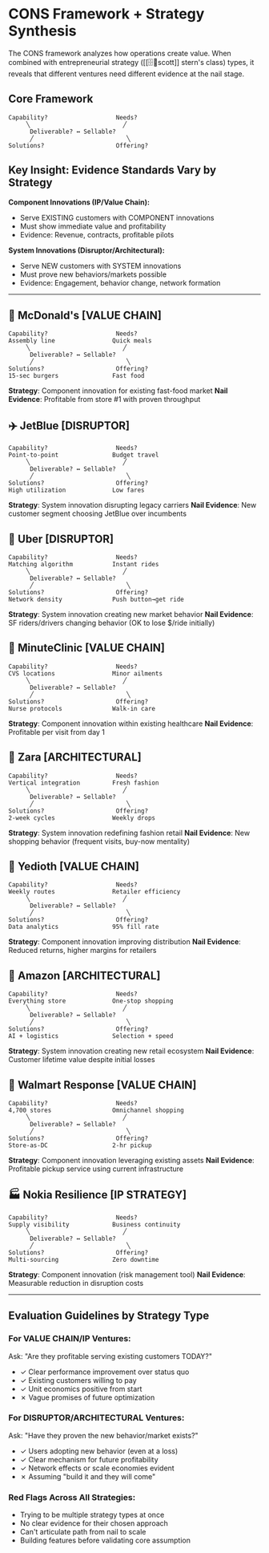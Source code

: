 # CONS Framework + Strategy Synthesis

The CONS framework analyzes how operations create value. When combined with entrepreneurial strategy ([[🗄️🧠scott]] stern's class) types, it reveals that different ventures need different evidence at the nail stage.

## Core Framework
```
Capability?                   Needs?
     ╲                          ╱
      Deliverable? ↔ Sellable?
      ╱                          ╲
Solutions?                    Offering?
```

## Key Insight: Evidence Standards Vary by Strategy

**Component Innovations (IP/Value Chain):**
- Serve EXISTING customers with COMPONENT innovations
- Must show immediate value and profitability
- Evidence: Revenue, contracts, profitable pilots

**System Innovations (Disruptor/Architectural):**
- Serve NEW customers with SYSTEM innovations  
- Must prove new behaviors/markets possible
- Evidence: Engagement, behavior change, network formation

---

## 🍔 McDonald's [VALUE CHAIN]
```
Capability?                   Needs?
Assembly line                Quick meals
     ╲                          ╱
      Deliverable? ↔ Sellable?
      ╱                          ╲
Solutions?                    Offering?
15-sec burgers               Fast food
```
**Strategy**: Component innovation for existing fast-food market
**Nail Evidence**: Profitable from store #1 with proven throughput

## ✈️ JetBlue [DISRUPTOR]
```
Capability?                   Needs?
Point-to-point               Budget travel
     ╲                          ╱
      Deliverable? ↔ Sellable?
      ╱                          ╲
Solutions?                    Offering?
High utilization             Low fares
```
**Strategy**: System innovation disrupting legacy carriers
**Nail Evidence**: New customer segment choosing JetBlue over incumbents

## 🚗 Uber [DISRUPTOR]
```
Capability?                   Needs?
Matching algorithm           Instant rides
     ╲                          ╱
      Deliverable? ↔ Sellable?
      ╱                          ╲
Solutions?                    Offering?
Network density              Push button→get ride
```
**Strategy**: System innovation creating new market behavior
**Nail Evidence**: SF riders/drivers changing behavior (OK to lose $/ride initially)

## 🏥 MinuteClinic [VALUE CHAIN]
```
Capability?                   Needs?
CVS locations                Minor ailments
     ╲                          ╱
      Deliverable? ↔ Sellable?
      ╱                          ╲
Solutions?                    Offering?
Nurse protocols              Walk-in care
```
**Strategy**: Component innovation within existing healthcare
**Nail Evidence**: Profitable per visit from day 1

## 👗 Zara [ARCHITECTURAL]
```
Capability?                   Needs?
Vertical integration         Fresh fashion
     ╲                          ╱
      Deliverable? ↔ Sellable?
      ╱                          ╲
Solutions?                    Offering?
2-week cycles                Weekly drops
```
**Strategy**: System innovation redefining fashion retail
**Nail Evidence**: New shopping behavior (frequent visits, buy-now mentality)

## 📰 Yedioth [VALUE CHAIN]
```
Capability?                   Needs?
Weekly routes                Retailer efficiency
     ╲                          ╱
      Deliverable? ↔ Sellable?
      ╱                          ╲
Solutions?                    Offering?
Data analytics               95% fill rate
```
**Strategy**: Component innovation improving distribution
**Nail Evidence**: Reduced returns, higher margins for retailers

## 🚚 Amazon [ARCHITECTURAL]
```
Capability?                   Needs?
Everything store             One-stop shopping
     ╲                          ╱
      Deliverable? ↔ Sellable?
      ╱                          ╲
Solutions?                    Offering?
AI + logistics               Selection + speed
```
**Strategy**: System innovation creating new retail ecosystem
**Nail Evidence**: Customer lifetime value despite initial losses

## 🏢 Walmart Response [VALUE CHAIN]
```
Capability?                   Needs?
4,700 stores                 Omnichannel shopping
     ╲                          ╱
      Deliverable? ↔ Sellable?
      ╱                          ╲
Solutions?                    Offering?
Store-as-DC                  2-hr pickup
```
**Strategy**: Component innovation leveraging existing assets
**Nail Evidence**: Profitable pickup service using current infrastructure

## 🏭 Nokia Resilience [IP STRATEGY]
```
Capability?                   Needs?
Supply visibility            Business continuity
     ╲                          ╱
      Deliverable? ↔ Sellable?
      ╱                          ╲
Solutions?                    Offering?
Multi-sourcing               Zero downtime
```
**Strategy**: Component innovation (risk management tool)
**Nail Evidence**: Measurable reduction in disruption costs

---

## Evaluation Guidelines by Strategy Type

### For VALUE CHAIN/IP Ventures:
Ask: "Are they profitable serving existing customers TODAY?"
- ✓ Clear performance improvement over status quo
- ✓ Existing customers willing to pay
- ✓ Unit economics positive from start
- ✗ Vague promises of future optimization

### For DISRUPTOR/ARCHITECTURAL Ventures:
Ask: "Have they proven the new behavior/market exists?"
- ✓ Users adopting new behavior (even at a loss)
- ✓ Clear mechanism for future profitability
- ✓ Network effects or scale economies evident
- ✗ Assuming "build it and they will come"

### Red Flags Across All Strategies:
- Trying to be multiple strategy types at once
- No clear evidence for their chosen approach
- Can't articulate path from nail to scale
- Building features before validating core assumption